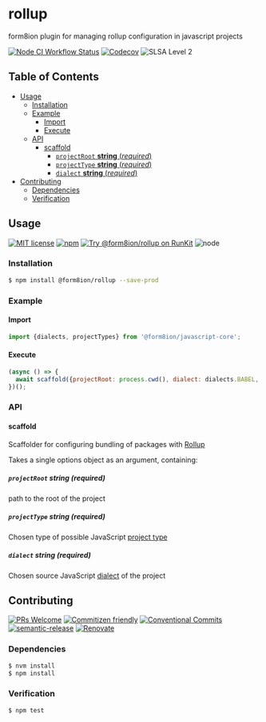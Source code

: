 # rollup

form8ion plugin for managing rollup configuration in javascript projects

<!--status-badges start -->

[![Node CI Workflow Status][github-actions-ci-badge]][github-actions-ci-link]
[![Codecov][coverage-badge]][coverage-link]
![SLSA Level 2][slsa-badge]

<!--status-badges end -->

## Table of Contents

* [Usage](#usage)
  * [Installation](#installation)
  * [Example](#example)
    * [Import](#import)
    * [Execute](#execute)
  * [API](#api)
    * [scaffold](#scaffold)
      * [`projectRoot` __string__ (_required_)](#projectroot-string-required)
      * [`projectType` __string__ (_required_)](#projecttype-string-required)
      * [`dialect` __string__ (_required_)](#dialect-string-required)
* [Contributing](#contributing)
  * [Dependencies](#dependencies)
  * [Verification](#verification)

## Usage

<!--consumer-badges start -->

[![MIT license][license-badge]][license-link]
[![npm][npm-badge]][npm-link]
[![Try @form8ion/rollup on RunKit][runkit-badge]][runkit-link]
![node][node-badge]

<!--consumer-badges end -->

### Installation

```sh
$ npm install @form8ion/rollup --save-prod
```

### Example

#### Import

```javascript
import {dialects, projectTypes} from '@form8ion/javascript-core';
```

#### Execute

```javascript
(async () => {
  await scaffold({projectRoot: process.cwd(), dialect: dialects.BABEL, projectType: projectTypes.PACKAGE});
})();
```

### API

#### scaffold

Scaffolder for configuring bundling of packages with [Rollup](https://rollupjs.org/guide/en/)

Takes a single options object as an argument, containing:

##### `projectRoot` __string__ (_required_)

path to the root of the project

##### `projectType` __string__ (_required_)

Chosen type of possible JavaScript [project type](https://github.com/form8ion/javascript-core#projecttypes)

##### `dialect` __string__ (_required_)

Chosen source JavaScript [dialect](https://github.com/form8ion/javascript-core#dialects)
of the project

## Contributing

<!--contribution-badges start -->

[![PRs Welcome][PRs-badge]][PRs-link]
[![Commitizen friendly][commitizen-badge]][commitizen-link]
[![Conventional Commits][commit-convention-badge]][commit-convention-link]
[![semantic-release][semantic-release-badge]][semantic-release-link]
[![Renovate][renovate-badge]][renovate-link]

<!--contribution-badges end -->

### Dependencies

```sh
$ nvm install
$ npm install
```

### Verification

```sh
$ npm test
```

[PRs-link]: http://makeapullrequest.com

[PRs-badge]: https://img.shields.io/badge/PRs-welcome-brightgreen.svg

[commitizen-link]: http://commitizen.github.io/cz-cli/

[commitizen-badge]: https://img.shields.io/badge/commitizen-friendly-brightgreen.svg

[commit-convention-link]: https://conventionalcommits.org

[commit-convention-badge]: https://img.shields.io/badge/Conventional%20Commits-1.0.0-yellow.svg

[semantic-release-link]: https://github.com/semantic-release/semantic-release

[semantic-release-badge]: https://img.shields.io/badge/semantic--release-angular-e10079?logo=semantic-release

[renovate-link]: https://renovatebot.com

[renovate-badge]: https://img.shields.io/badge/renovate-enabled-brightgreen.svg?logo=renovatebot

[github-actions-ci-link]: https://github.com/form8ion/rollup/actions?query=workflow%3A%22Node.js+CI%22+branch%3Amaster

[github-actions-ci-badge]: https://img.shields.io/github/actions/workflow/status/form8ion/rollup/node-ci.yml.svg?branch=master&logo=github

[license-link]: LICENSE

[license-badge]: https://img.shields.io/github/license/form8ion/rollup.svg

[npm-link]: https://www.npmjs.com/package/@form8ion/rollup

[npm-badge]: https://img.shields.io/npm/v/@form8ion/rollup?logo=npm

[runkit-link]: https://npm.runkit.com/@form8ion/rollup

[runkit-badge]: https://badge.runkitcdn.com/@form8ion/rollup.svg

[node-badge]: https://img.shields.io/node/v/@form8ion/rollup?logo=node.js

[coverage-link]: https://codecov.io/github/form8ion/rollup

[coverage-badge]: https://img.shields.io/codecov/c/github/form8ion/rollup?logo=codecov

[slsa-badge]: https://slsa.dev/images/gh-badge-level2.svg
